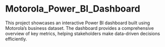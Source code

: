 # Motorola_Power_BI_Dashboard
This project showcases an interactive Power BI dashboard built using Motorola’s business dataset. The dashboard provides a comprehensive overview of key metrics, helping stakeholders make data-driven decisions efficiently.
